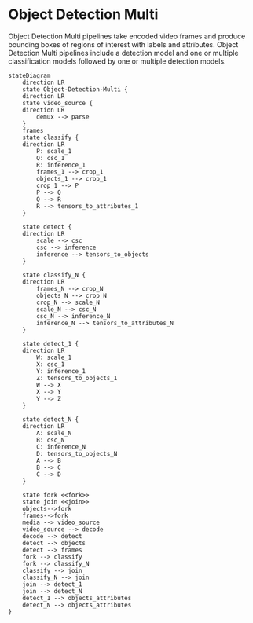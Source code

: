 # Object Detection Multi

Object Detection Multi pipelines take encoded video frames and produce bounding boxes of regions of interest with labels and attributes.
Object Detection Multi pipelines include a detection model and one or multiple classification models followed by one or multiple detection models.



```mermaid
stateDiagram
    direction LR
    state Object-Detection-Multi {
	direction LR
    state video_source {
	direction LR
		demux --> parse 
    }
	frames
	state classify {
	direction LR
		P: scale_1
		Q: csc_1
		R: inference_1
		frames_1 --> crop_1
		objects_1 --> crop_1
		crop_1 --> P
		P --> Q
		Q --> R
		R --> tensors_to_attributes_1
	}
    
    state detect {
	direction LR
		scale --> csc
		csc --> inference
		inference --> tensors_to_objects
    }
	
	state classify_N {
	direction LR
		frames_N --> crop_N
		objects_N --> crop_N
		crop_N --> scale_N
		scale_N --> csc_N
		csc_N --> inference_N
		inference_N --> tensors_to_attributes_N
	}

	state detect_1 {
	direction LR
		W: scale_1
		X: csc_1
		Y: inference_1
		Z: tensors_to_objects_1
		W --> X
		X --> Y
		Y --> Z
	}

	state detect_N {
	direction LR
		A: scale_N
		B: csc_N
		C: inference_N
		D: tensors_to_objects_N
		A --> B
		B --> C
		C --> D
	}

    state fork <<fork>>
	state join <<join>>
	objects-->fork
	frames-->fork
    media --> video_source
    video_source --> decode
    decode --> detect
    detect --> objects
	detect --> frames
	fork --> classify
	fork --> classify_N
	classify --> join 
	classify_N --> join 
	join --> detect_1
	join --> detect_N
	detect_1 --> objects_attributes
	detect_N --> objects_attributes
} 
```
